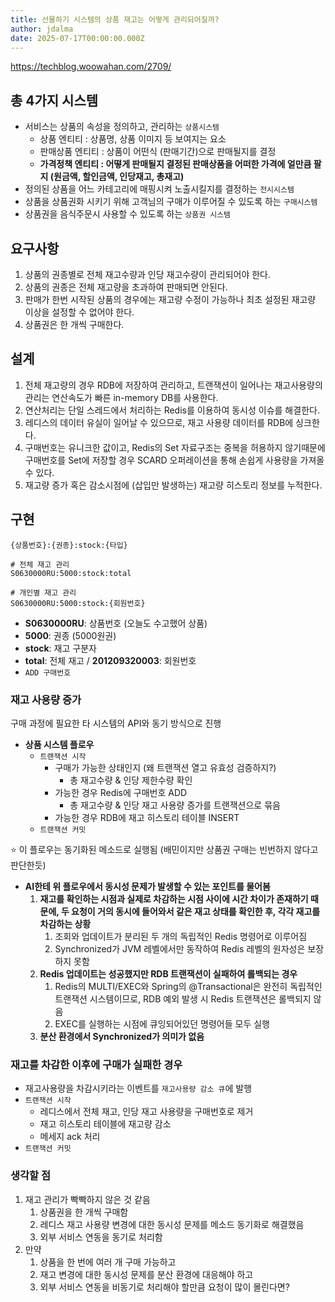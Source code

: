 ```yaml
---
title: 선물하기 시스템의 상품 재고는 어떻게 관리되어질까?
author: jdalma
date: 2025-07-17T00:00:00.000Z
---
```


https://techblog.woowahan.com/2709/

## 총 4가지 시스템

- 서비스는 상품의 속성을 정의하고, 관리하는 `상품시스템`
  - 상품 엔티티 : 상품명, 상품 이미지 등 보여지는 요소
  - 판매상품 엔티티 : 상품이 어떤식 (판매기간)으로 판매될지를 결정
  - **가격정책 엔티티 : 어떻게 판매될지 결정된 판매상품을 어떠한 가격에 얼만큼 팔지 (원금액, 할인금액, 인당재고, 총재고)**
- 정의된 상품을 어느 카테고리에 매핑시켜 노출시킬지를 결정하는 `전시시스템`
- 상품을 상품권화 시키기 위해 고객님의 구매가 이루어질 수 있도록 하는 `구매시스템`
- 상품권을 음식주문시 사용할 수 있도록 하는 `상품권 시스템`

## 요구사항

1. 상품의 권종별로 전체 재고수량과 인당 재고수량이 관리되어야 한다.
2. 상품의 권종은 전체 재고량을 초과하여 판매되면 안된다.
3. 판매가 한번 시작된 상품의 경우에는 재고량 수정이 가능하나 최초 설정된 재고량 이상을 설정할 수 없어야 한다.
4. 상품권은 한 개씩 구매한다.

## 설계

1. 전체 재고량의 경우 RDB에 저장하여 관리하고, 트랜잭션이 일어나는 재고사용량의 관리는 연산속도가 빠른 in-memory DB를 사용한다.
2. 연산처리는 단일 스레드에서 처리하는 Redis를 이용하여 동시성 이슈를 해결한다.
3. 레디스의 데이터 유실이 일어날 수 있으므로, 재고 사용량 데이터를 RDB에 싱크한다.
4. 구매번호는 유니크한 값이고, Redis의 Set 자료구조는 중복을 허용하지 않기때문에 구매번호를 Set에 저장할 경우 SCARD 오퍼레이션을 통해 손쉽게 사용량을 가져올 수 있다.
5. 재고량 증가 혹은 감소시점에 (삽입만 발생하는) 재고량 히스토리 정보를 누적한다.

## 구현

`{상품번호}:{권종}:stock:{타입}`

```
# 전체 재고 관리
S0630000RU:5000:stock:total

# 개인별 재고 관리
S0630000RU:5000:stock:{회원번호}
```

- **S0630000RU**: 상품번호 (오늘도 수고했어 상품)
- **5000**: 권종 (5000원권)
- **stock**: 재고 구분자
- **total**: 전체 재고 / **201209320003**: 회원번호
- `ADD 구매번호`

### 재고 사용량 증가

구매 과정에 필요한 타 시스템의 API와 동기 방식으로 진행

- **상품 시스템 플로우**
  - `트랜잭션 시작`
    - 구매가 가능한 상태인지 (왜 트랜잭션 열고 유효성 검증하지?)
      - 총 재고수량 & 인당 제한수량 확인
    - 가능한 경우 Redis에 구매번호 ADD
      - 총 재고수량 & 인당 재고 사용량 증가를 트랜잭션으로 묶음
    - 가능한 경우 RDB에 재고 히스토리 테이블 INSERT
  - `트랜잭션 커밋`

⭐️ 이 플로우는 동기화된 메소드로 실행됨 (배민이지만 상품권 구매는 빈번하지 않다고 판단한듯)

- **AI한테 위 플로우에서 동시성 문제가 발생할 수 있는 포인트를 물어봄**
  1. **재고를 확인하는 시점과 실제로 차감하는 시점 사이에 시간 차이가 존재하기 때문에, 두 요청이 거의 동시에 들어와서 같은 재고 상태를 확인한 후, 각각 재고를 차감하는 상황**
     1. 조회와 업데이트가 분리된 두 개의 독립적인 Redis 명령어로 이루어짐
     2. Synchronized가 JVM 레벨에서만 동작하여 Redis 레벨의 원자성은 보장하지 못함
  2. **Redis 업데이트는 성공했지만 RDB 트랜잭션이 실패하여 롤백되는 경우**
     1. Redis의 MULTI/EXEC와 Spring의 @Transactional은 완전히 독립적인 트랜잭션 시스템이므로, RDB 예외 발생 시 Redis 트랜잭션은 롤백되지 않음
     2. EXEC를 실행하는 시점에 큐잉되어있던 명령어들 모두 실행
  3. **분산 환경에서 Synchronized가 의미가 없음**

### 재고를 차감한 이후에 구매가 실패한 경우

- 재고사용량을 차감시키라는 이벤트를 `재고사용량 감소 큐`에 발행
- `트랜잭션 시작`
  - 레디스에서 전체 재고, 인당 재고 사용량을 구매번호로 제거
  - 재고 히스토리 테이블에 재고량 감소
  - 메세지 ack 처리
- `트랜잭션 커밋`

### 생각할 점

1. 재고 관리가 빡빡하지 않은 것 같음
   1. 상품권을 한 개씩 구매함
   2. 레디스 재고 사용량 변경에 대한 동시성 문제를 메소드 동기화로 해결했음
   3. 외부 서비스 연동을 동기로 처리함
2. 만약
   1. 상품을 한 번에 여러 개 구매 가능하고
   2. 재고 변경에 대한 동시성 문제를 분산 환경에 대응해야 하고
   3. 외부 서비스 연동을 비동기로 처리해야 할만큼 요청이 많이 몰린다면?
